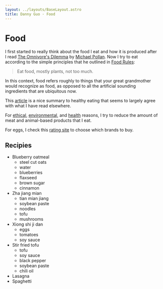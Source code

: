 ```yaml
---
layout: ../layouts/BaseLayout.astro
title: Danny Guo · Food
---
```


# Food

I first started to really think about the food I eat and how it is produced
after I read [The Omnivore's
Dilemma](https://en.wikipedia.org/wiki/The_Omnivore%27s_Dilemma) by [Michael
Pollan](https://en.wikipedia.org/wiki/Michael_Pollan). Now I try to eat according
to the simple principles that he outlined in [Food Rules](https://en.wikipedia.org/wiki/Food_Rules:_An_Eater%27s_Manual):

> Eat food, mostly plants, not too much.

In this context, food refers roughly to things that your great grandmother
would recognize as food, as opposed to all the artificial sounding ingredients
that are ubiquitous now.

This
[article](http://www.grubstreet.com/2018/03/ultimate-conversation-on-healthy-eating-and-nutrition.html)
is a nice summary to healthy eating that seems to largely agree with what I
have read elsewhere.

For [ethical](https://en.wikipedia.org/wiki/Animal_Liberation_(book)), [environmental](https://en.wikipedia.org/wiki/Environmental_impact_of_meat_production), and [health](https://www.mayoclinic.org/healthy-lifestyle/nutrition-and-healthy-eating/in-depth/meatless-meals/art-20048193) reasons, I try to reduce the amount of meat and animal-based products that I eat.

For eggs, I check this [rating
site](https://www.cornucopia.org/scorecard/eggs/) to choose which brands to
buy.

## Recipies

* Blueberry oatmeal
    * steel cut oats
    * water
    * blueberries
    * flaxseed
    * brown sugar
    * cinnamon
* Zha jiang mian
    * tian mian jiang
    * soybean paste
    * noodles
    * tofu
    * mushrooms
* Xiong shi ji dan
    * eggs
    * tomatoes
    * soy sauce
* Stir fried tofu
    * tofu
    * soy sauce
    * black pepper
    * soybean paste
    * chili oil
* Lasagna
* Spaghetti
